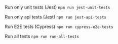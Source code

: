 Run only unit tests (Jest)
`npm run jest-unit-tests`

Run only api tests (Jest)
`npm run jest-api-tests`

Run E2E tests (Cypress)
`npm run cypress-e2e-tests`

Run all tests
`npm run run-all-tests`
